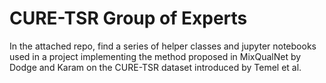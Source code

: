# CURE-TSR Group of Experts 

In the attached repo, find a series of helper classes and jupyter notebooks used in a project
implementing the method proposed in MixQualNet by Dodge and Karam on the CURE-TSR dataset introduced
by Temel et al.
